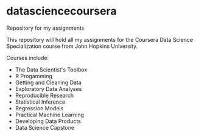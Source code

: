# datasciencecoursera
Repository for my assignments

This repository will hold all my assignments for the Coursera Data Science Specialization course from John Hopkins University.

Courses include:

- The Data Scientist's Toolbox
- R Progamming
- Getting and Cleaning Data
- Exploratory Data Analyses
- Reproducible Research
- Statistical Inference
- Regression Models
- Practical Machine Learning
- Developing Data Products
- Data Science Capstone
